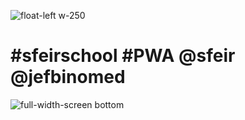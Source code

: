 <!-- .slide: class="no-background" -->

![float-left w-250](./assets/images/twitter_school.svg)

# #sfeirschool #PWA @sfeir @jefbinomed

![full-width-screen bottom](./assets/images/sfeir_bg.jpg)
